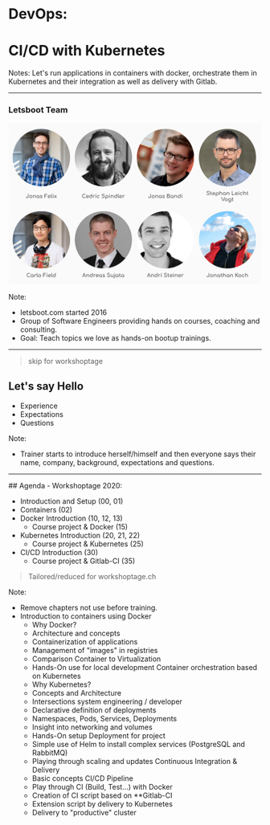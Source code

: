 # DevOps: 
# CI/CD with Kubernetes

Notes: Let's run applications in containers with docker, orchestrate them in Kubernetes and their integration as well as delivery with Gitlab.

----

### Letsboot Team

![letsboot team](../assets/letsboot-team.png)

<!-- .element style="width: 50%;" -->

Note: 
* letsboot.com started 2016
* Group of Software Engineers providing hands on courses, coaching and consulting.
* Goal: Teach topics we love as hands-on bootup trainings.

----

> skip for workshoptage

## Let's say Hello

* Experience
* Expectations
* Questions

Note:
* Trainer starts to introduce herself/himself and then everyone says their name, company, background, expectations and questions.

----

## Agenda - Workshoptage 2020:

* Introduction and Setup (00, 01)
* Containers (02)
* Docker Introduction (10, 12, 13)
  * Course project & Docker (15)
* Kubernetes Introduction (20, 21, 22)
  * Course project & Kubernetes  (25)
* CI/CD Introduction (30)
  * Course project & Gitlab-CI (35)

> Tailored/reduced for workshoptage.ch

Note:

* Remove chapters not use before training.
* Introduction to containers using Docker
  * Why Docker?
  * Architecture and concepts
  * Containerization of applications
  * Management of "images" in registries
  * Comparison Container to Virtualization
  * Hands-On use for local development
Container orchestration based on Kubernetes
  * Why Kubernetes?
  * Concepts and Architecture
  * Intersections system engineering / developer
  * Declarative definition of deployments
  * Namespaces, Pods, Services, Deployments
  * Insight into networking and volumes
  * Hands-On setup Deployment for project
  * Simple use of Helm to install complex services (PostgreSQL and RabbitMQ)
  * Playing through scaling and updates
Continuous Integration & Delivery 
  * Basic concepts CI/CD Pipeline
  * Play through CI (Build, Test...) with Docker
  * Creation of CI script based on **Gitlab-CI
  * Extension script by delivery to Kubernetes
  * Delivery to "productive" cluster


